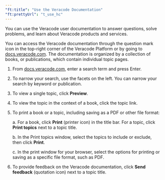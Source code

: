 ```yaml
---
"ft:title": "Use the Veracode Documentation"
"ft:prettyUrl": "t_use_hc"
---
```

You can use the Veracode user documentation to answer questions, solve problems, and learn about Veracode products and services.

You can access the Veracode documentation through the question mark icon in the top-right corner of the Veracode Platform or by going to [docs.veracode.com](http://docs.veracode.com). The documentation is organized by a collection of books, or publications, which contain individual topic pages.

1.  From [docs.veracode.com](https://docs.veracode.com/), enter a search term and press Enter.

2.  To narrow your search, use the facets on the left. You can narrow your search by keyword or publication.

3.  To view a single topic, click **Preview**.

4.  To view the topic in the context of a book, click the topic link.

5.  To print a book or a topic, including saving as a PDF or other file format:

    a.  For a book, click **Print** (printer icon) in the title bar. For a topic, click **Print topics** next to a topic title.

    b.  In the Print topics window, select the topics to include or exclude, then click **Print**.

    c.  In the print window for your browser, select the options for printing or saving as a specific file format, such as PDF.

6.  To provide feedback on the Veracode documentation, click **Send feedback** (quotation icon) next to a topic title.
